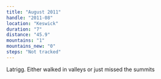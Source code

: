 ```yaml
---
title: "August 2011"
handle: "2011-08"
location: "Keswick"
duration: "7"
distance: "45.9"
mountains: "1"
mountains_new: "0"
steps: "Not tracked"
---
```


Latrigg. Either walked in valleys or just missed the summits